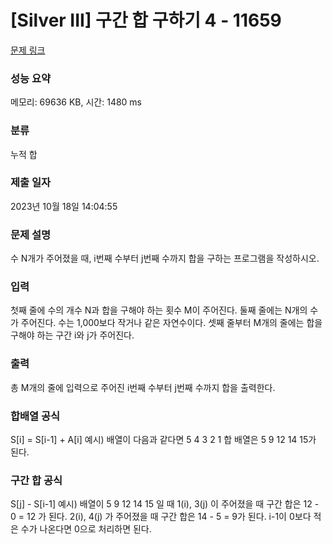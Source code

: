 # [Silver III] 구간 합 구하기 4 - 11659 

[문제 링크](https://www.acmicpc.net/problem/11659) 

### 성능 요약

메모리: 69636 KB, 시간: 1480 ms

### 분류

누적 합

### 제출 일자

2023년 10월 18일 14:04:55

### 문제 설명

<p>수 N개가 주어졌을 때, i번째 수부터 j번째 수까지 합을 구하는 프로그램을 작성하시오.</p>

### 입력 

 <p>첫째 줄에 수의 개수 N과 합을 구해야 하는 횟수 M이 주어진다. 둘째 줄에는 N개의 수가 주어진다. 수는 1,000보다 작거나 같은 자연수이다. 셋째 줄부터 M개의 줄에는 합을 구해야 하는 구간 i와 j가 주어진다.</p>

### 출력 

 <p>총 M개의 줄에 입력으로 주어진 i번째 수부터 j번째 수까지 합을 출력한다.</p>

### 합배열 공식
S[i] = S[i-1] + A[i]
예시) 배열이 다음과 같다면 5 4 3 2 1 합 배열은 5 9 12 14 15가 된다.

### 구간 합 공식
S[j] - S[i-1]
예시) 배열이 5 9 12 14 15 일 때
       1(i), 3(j) 이 주어졌을 때 구간 합은 12 - 0 = 12 가 된다. 
       2(i), 4(j) 가 주어졌을 때 구간 합은 14 - 5 = 9가 된다.
       i-1이 0보다 적은 수가 나온다면 0으로 처리하면 된다.